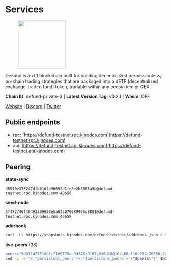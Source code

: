 # Services

<figure><img src="https://raw.githubusercontent.com/kj89/testnet_manuals/main/pingpub/logos/defund.png" width="150" alt=""><figcaption></figcaption></figure>

DeFund is an L1 blockchain built for building decentralized permissionless,  on-chain trading strategies that are packaged into a dETF (decentralized  exchange-traded fund) token, tradable within any ecosystem or CEX.

**Chain ID**: defund-private-3 | **Latest Version Tag**: v0.2.1 | **Wasm**: OFF

[Website](https://www.defund.app) | [Discord](https://discord.gg/FV26pRPZ3P) | [Twitter](https://twitter.com/defund_finance)


## Public endpoints

* rpc: [https://defund-testnet.rpc.kjnodes.com](https://defund-testnet.rpc.kjnodes.com)
* api: [https://defund-testnet.api.kjnodes.com](https://defund-testnet.api.kjnodes.com)

## Peering

**state-sync**

```text
d5519e378247dfb61dfe90652d1fe3e2b3005a5b@defund-testnet.rpc.kjnodes.com:40656
```

**seed-node**

```text
3f472746f46493309650e5a033076689996c8881@defund-testnet.rpc.kjnodes.com:40659
```

**addrbook**
```bash
curl -Ls https://snapshots.kjnodes.com/defund-testnet/addrbook.json > $HOME/.defund/config/addrbook.json
```

**live-peers** (38)
```bash
peers="5db1142851dd1c7106779aa9d348a9f67a630df0@164.68.110.234:26656,58437bc62307a512f391db5c1e24e3cff8b9f8d3@136.243.88.91:2070,36909ce5289d8f994fb2562f7a188a79ce826359@141.95.145.41:27656,d5519e378247dfb61dfe90652d1fe3e2b3005a5b@65.109.68.190:40656,a28ed6c0af36097350181d5fa2d116f6e93585fe@38.242.139.91:26656,09f8d04b89d6ed15e216a4c7f5469f42d5b90f9b@195.201.241.25:40656,4725abd8d2a813dce5c90f0bc36bb8f9260fc9cc@82.208.20.248:26656,ccace1585ce7d671f09d4d442d77936b29ee8118@164.68.127.182:26656,8809c1c07534b5fc6802eecdc810c5a39263e6b5@45.140.147.117:26656,9e67baeac323278617e9036a892464b21dfe3a38@65.108.71.92:45656,65f62492afbf35d8aade01c4abe97d72634459c4@65.109.84.254:26656,71b1aceddd8b697c5e5ce22aee60ff1e1c5f20c5@176.124.222.160:26656,7831e762e13c2cb99236b59f5513bf1f8d16d036@88.99.3.158:10356,5e6354412f3742ac76e37838236707b373c1de43@185.250.37.162:29656,4eb0bef7997b87086c40766193d812479238187c@217.76.55.66:26656,9cbaf117258ac247bce37f314d1a2ddba34b5ad6@194.163.190.54:26656,e4470dac98f2cee5bd060c52c7d801d57bfc9308@185.245.182.206:26656,2ef97b017d5ef592d52aba8672610b38680f993b@161.97.78.40:26656,b1c64cdd7bd0f798eaa0239fd0cee26e770628b3@194.233.82.172:29656,2b76e96658f5e5a5130bc96d63f016073579b72d@51.91.215.40:45656,2c57fc71ccb618acd7823422afaa78bffb8550cd@65.109.93.152:31256,3e32ecfc9b0eaf146d8648735f4da2f423c5a87d@84.46.250.215:26656,cd53ab15aa53f7fd0f584bb60b253a4d53246867@93.189.30.116:26656,2cb1c2f09299b8a2c3ae1614782733e29d72b9ce@178.211.139.124:40656,ef4cac7e5813a753239239e297efcabc03a07fbb@194.180.176.125:26656,fd6631cb2d3c2b035f13279c5970ba6a858d0d30@95.216.222.177:34656,1a2166e8c08130d678cae0bc88cfabc8b6ed8d78@178.18.244.17:26656,7ca31e50d5509104ea481869bcbe91e6883fe9d0@135.181.150.198:36656,58d46050cf77065d27e9526a7e93c8f814cc036a@194.146.13.185:26656,d9695d9eec0915e165824258f4f97c23ae761da6@194.4.48.96:26656,95778d4f8da28dcec38be627c0a6b8e513f91f30@155.133.22.130:26656,1fa66a7b70a45fa6ca9aa215124587bca4e1da7b@167.235.203.235:26656,8edfd82e69ea3c7ddca4e0a88e2d63f33501c8ea@75.119.154.72:26656,d49ed18a1c3ada861668d8ad391bbc66f4e41b4e@194.146.13.189:26656,834b6b2cf3934f5b38279dc1d00d4c8f8231272b@176.126.87.84:26656,aee64a0d9b4f06f9f0949650fa22494b1cee1d58@84.46.244.228:26656,fadb50dd153e127fbd56b7a4823beb355d4c103b@217.76.55.73:26656,7bd385047301b8a0caee30f9b99faa3e511c35e3@38.242.142.76:40656"
sed -i -e "s|^persistent_peers *=.*|persistent_peers = \"$peers\"|" $HOME/.defund/config/config.toml
```
